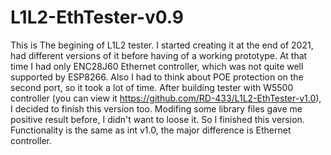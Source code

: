 # L1L2-EthTester-v0.9
This is The begining of L1L2 tester. I started creating it at the end of 2021, had different versions of it before having of a working prototype.
At that time I had only ENC28J60 Ethernet controller, which was not quite well supported by ESP8266. Also I had to think about POE protection on the second port, so it took a lot of time.
After building tester with W5500 controller (you can view it https://github.com/RD-433/L1L2-EthTester-v1.0), I decided to finish this version too. 
Modifing some library files gave me positive result before, I didn't want to loose it. So I finished this version. 
Functionality is the same as int v1.0, the major difference is Ethernet controller.
